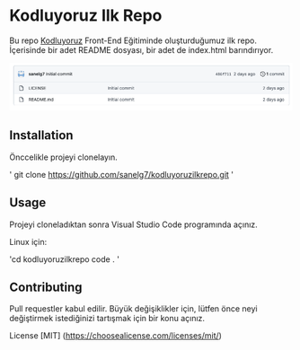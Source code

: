 # Kodluyoruz Ilk Repo
Bu repo [Kodluyoruz](https://kodluyoruz.org/tr/kodluyoruz/) Front-End Eğitiminde oluşturduğumuz ilk repo. İçerisinde bir adet README dosyası, bir adet de index.html barındırıyor.

![Repo](images/project.png)

## Installation
Önccelikle projeyi clonelayın.

'
git clone https://github.com/sanelg7/kodluyoruzilkrepo.git
'

## Usage
Projeyi cloneladıktan sonra Visual Studio Code programında açınız.

Linux için:

'cd kodluyoruzilkrepo
code .
'

## Contributing
Pull requestler kabul edilir. Büyük değişiklikler için, lütfen önce neyi değiştirmek istediğinizi tartışmak için bir konu açınız.

License
[MIT] (https://choosealicense.com/licenses/mit/)